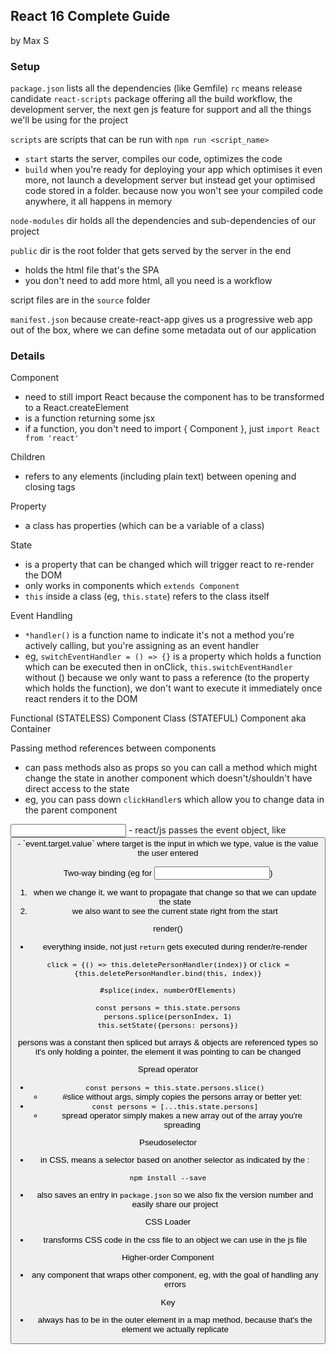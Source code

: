 ## React 16 Complete Guide
by Max S

### Setup
`package.json` lists all the dependencies (like Gemfile)
`rc` means release candidate
`react-scripts` package offering all the build workflow, the development server, the next gen js feature for support and all the things we'll be using for the project 

`scripts` are scripts that can be run with `npm run <script_name>`
- `start` starts the server, compiles our code, optimizes the code
- `build` when you're ready for deploying your app which optimises it even more, not launch a development server but instead get your optimised code stored in a folder. because now you won't see your compiled code anywhere, it all happens in memory

`node-modules` dir holds all the dependencies and sub-dependencies of our project

`public` dir is the root folder that gets served by the server in the end
- holds the html file that's the SPA
- you don't need to add more html, all you need is a workflow

script files are in the `source` folder

`manifest.json` because create-react-app gives us a progressive web app out of the box, where we can define some metadata out of our application

### Details
Component
  - need to still import React because the component has to be transformed to a React.createElement
  - is a function returning some jsx
  - if a function, you don't need to import { Component }, just `import React from 'react'`

Children
  - refers to any elements (including plain text) between opening and closing tags

Property
  - a class has properties (which can be a variable of a class)

State
  - is a property that can be changed which will trigger react to re-render the DOM
  - only works in components which `extends Component`
  - `this` inside a class (eg, `this.state`) refers to the class itself

Event Handling
  - `*handler()` is a function name to indicate it's not a method you're actively calling, but you're assigning as an event handler
  - eg, `switchEventHandler = () => {}` is a property which holds a function which can be executed then in onClick, `this.switchEventHandler` without () because we only want to pass a reference (to the property which holds the function), we don't want to execute it immediately once react renders it to the DOM

Functional (STATELESS) Component
Class (STATEFUL) Component aka Container

Passing method references between components
  - can pass methods also as props so you can call a method which might change the state in another component which doesn't/shouldn't have direct access to the state
  - eg, you can pass down `clickHandler`s which allow you to change data in the parent component

<input>
  - react/js passes the event object, like <button>
  - `event.target.value` where target is the input in which we type, value is the value the user entered

Two-way binding (eg for <input>)
  1. when we change it, we want to propagate that change so that we can update the state
  2. we also want to see the current state right from the start

render()
  - everything inside, not just `return` gets executed during render/re-render

`click = {() => this.deletePersonHandler(index)}` or
`click = {this.deletePersonHandler.bind(this, index)}`

`#splice(index, numberOfElements)`

```
const persons = this.state.persons
persons.splice(personIndex, 1)
this.setState({persons: persons})
```
persons was a constant then spliced but arrays & objects are referenced types so it's only holding a pointer, the element it was pointing to can be changed

Spread operator
  - `const persons = this.state.persons.slice()`
    - #slice without args, simply copies the persons array or better yet:
  - `const persons = [...this.state.persons]`
    - spread operator simply makes a new array out of the array you're spreading

Pseudoselector
  - in CSS, means a selector based on another selector as indicated by the :

`npm install --save`
  - also saves an entry in `package.json` so we also fix the version number and easily share our project

CSS Loader
  - transforms CSS code in the css file to an object we can use in the js file

Higher-order Component
  - any component that wraps other component, eg, with the goal of handling any errors

Key
  - always has to be in the outer element in a map method, because that's the element we actually replicate
